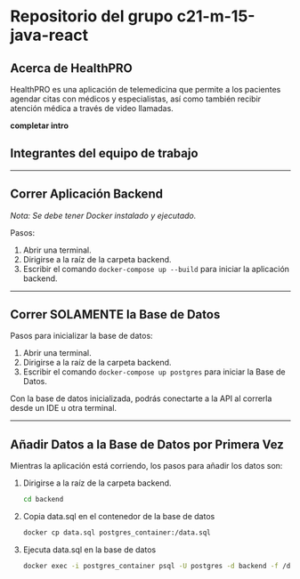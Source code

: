 # Repositorio del grupo c21-m-15-java-react

## Acerca de HealthPRO

HealthPRO es una aplicación de telemedicina que permite a los pacientes agendar citas con médicos y especialistas, así como también recibir atención médica a través de video llamadas.

**completar intro**

## Integrantes del equipo de trabajo



---

## Correr Aplicación Backend

*Nota: Se debe tener Docker instalado y ejecutado.*

Pasos:
1. Abrir una terminal.
2. Dirigirse a la raíz de la carpeta backend.
3. Escribir el comando ``docker-compose up --build`` para iniciar la aplicación backend.

---

## Correr **SOLAMENTE** la Base de Datos

Pasos para inicializar la base de datos:
1. Abrir una terminal. 
2. Dirigirse a la raíz de la carpeta backend.
3. Escribir el comando ``docker-compose up postgres`` para iniciar la Base de Datos.

Con la base de datos inicializada, podrás conectarte a la API al correrla desde un IDE u otra terminal.

---

## Añadir Datos a la Base de Datos por Primera Vez

Mientras la aplicación está corriendo, los pasos para añadir los datos son: 

1. Dirigirse a la raíz de la carpeta backend.
    ```sh
    cd backend
2. Copia data.sql en el contenedor de la base de datos
    ```sh
    docker cp data.sql postgres_container:/data.sql
3. Ejecuta data.sql en la base de datos
    ```sh
    docker exec -i postgres_container psql -U postgres -d backend -f /data.sql
